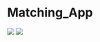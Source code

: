 # Matching_App
![](https://user-images.githubusercontent.com/49112359/130446381-6da201b7-5ef5-4cb5-abca-ea7af84d9ad9.png)
![](https://user-images.githubusercontent.com/49112359/130446376-1d0adf67-ecd8-4f8c-a53c-9e955c95fdea.png)
